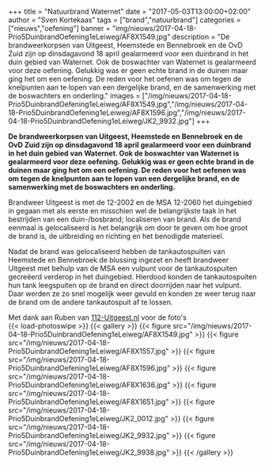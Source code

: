 +++
title = "Natuurbrand Waternet"
date = "2017-05-03T13:00:00+02:00"
author = "Sven Kortekaas"
tags = ["brand","natuurbrand"]
categories = ["nieuws","oefening"]
banner = "img/nieuws/2017-04-18-Prio5DuinbrandOefening1eLeiweg/AF8X1549.jpg"
description = "De brandweerkorpsen van Uitgeest, Heemstede en Bennebroek en de OvD Zuid zijn op dinsdagavond 18 april gealarmeerd voor een duinbrand in het duin gebied van Waternet. Ook de boswachter van Waternet is gealarmeerd voor deze oefening. Gelukkig was er geen echte brand in de duinen maar ging het om een oefening. De reden voor het oefenen was om tegen de knelpunten aan te lopen van een dergelijke brand, en de samenwerking met de boswachters en onderling."
images = ["/img/nieuws/2017-04-18-Prio5DuinbrandOefening1eLeiweg/AF8X1549.jpg","/img/nieuws/2017-04-18-Prio5DuinbrandOefening1eLeiweg/AF8X1596.jpg","/img/nieuws/2017-04-18-Prio5DuinbrandOefening1eLeiweg/JK2_9932.jpg"]
+++

**De brandweerkorpsen van Uitgeest, Heemstede en Bennebroek en de OvD Zuid zijn op dinsdagavond 18 april gealarmeerd voor een duinbrand in het duin gebied van Waternet. Ook de boswachter van Waternet is gealarmeerd voor deze oefening. Gelukkig was er geen echte brand in de duinen maar ging het om een oefening. De reden voor het oefenen was om tegen de knelpunten aan te lopen van een dergelijke brand, en de samenwerking met de boswachters en onderling.**  

Brandweer Uitgeest is met de 12-2002 en de MSA 12-2060 het duingebied in gegaan met als eerste en misschien wel de belangrijkste taak in het bestrijden van een duin-/bosbrand; localiseren van brand. Als de brand eenmaal is gelocaliseerd is het belangrijk om door te geven om hoe groot de brand is, de uitbreiding en richting en het benodigde materieel.  

Nadat de brand was gelocaliseerd hebben de tankautospuiten van Heemstede en Bennebroek de blussing ingezet en heeft brandweer Uitgeest met behulp van de MSA een vulpunt voor de tankautospuiten gecreëerd verderop in het duingebied. Hierdood konden de tankautospuiten hun tank leegspuiten op de brand en direct doorrijden naar het vulpunt. Daar werden ze zo snel mogelijk weer gevuld en konden ze weer terug naar de brand om de andere tankautospuit af te lossen.  

Met dank aan Ruben van [112-Uitgeest.nl](https://www.112-uitgeest.nl) voor de foto's  
​
{{< load-photoswipe >}}
{{< gallery >}}
  {{< figure src="/img/nieuws/2017-04-18-Prio5DuinbrandOefening1eLeiweg/AF8X1549.jpg" >}}
  {{< figure src="/img/nieuws/2017-04-18-Prio5DuinbrandOefening1eLeiweg/AF8X1557.jpg" >}}
  {{< figure src="/img/nieuws/2017-04-18-Prio5DuinbrandOefening1eLeiweg/AF8X1596.jpg" >}}
  {{< figure src="/img/nieuws/2017-04-18-Prio5DuinbrandOefening1eLeiweg/AF8X1636.jpg" >}}
  {{< figure src="/img/nieuws/2017-04-18-Prio5DuinbrandOefening1eLeiweg/AF8X1651.jpg" >}}
  {{< figure src="/img/nieuws/2017-04-18-Prio5DuinbrandOefening1eLeiweg/JK2_0012.jpg" >}}
  {{< figure src="/img/nieuws/2017-04-18-Prio5DuinbrandOefening1eLeiweg/JK2_9932.jpg" >}}
  {{< figure src="/img/nieuws/2017-04-18-Prio5DuinbrandOefening1eLeiweg/JK2_9938.jpg" >}}
{{< /gallery >}}
